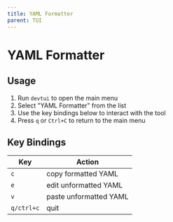 ```yaml
---
title: YAML Formatter
parent: TUI
---
```


# YAML Formatter

## Usage

1. Run `devtui` to open the main menu
2. Select "YAML Formatter" from the list
3. Use the key bindings below to interact with the tool
4. Press `q` or `Ctrl+C` to return to the main menu

## Key Bindings

| Key | Action |
|-----|--------|
| `c` | copy formatted YAML |
| `e` | edit unformatted YAML |
| `v` | paste unformatted YAML |
| `q/ctrl+c` | quit |



